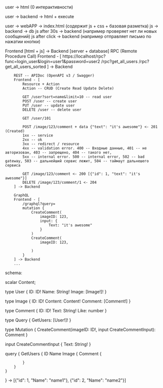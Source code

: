 user -> html (0 интерактивности)

user -> backend -> html + execute

user -> webAPP -> index.html (содержит js + css + базовая разметка)
    js -> backend -> db
    js after 30s -> backend (например проверяет нет ли новых сообщений)
    js after click -> backend (например отправляет письмо по нажатии кнопки)

Frontend [html + js] -> Backend [server + database]
        RPC (Remote Procedure Call) 
        Frontend - [
            https://localhost/rpc?func=login_user&login=user1&password=user2
            /rpc?get_all_users
            /rpc?get_all_users_sorted
        ] -> Backend

        REST -- APIDoc (OpenAPI v3 / Swagger)
        Frontend - [
            Resource + Action
            Action -- CRUD (Create Read Update Delete)

            GET /user?sort=name&limit=10 -- read user
            POST /user -- create user
            PUT /user -- update user
            DELETE /user -- delete user

            GET /user/101

            POST /image/123/comment + data {"text": "it's awesome"} <- 201 (Created)
            1хх -- service
            2хх -- ok
            3хх -- redirect / resource 
            4хх -- validation error. 400 -- Входные данные, 401 -- не авторизован, 403 -- запрещено, 404 -- такого нет, 
            5хх -- internal error. 500 -- internal error, 502 -- bad gateway, 503 -- дальнейший сервис лежит, 504 -- таймаут дальнешего сервиса

            GET /image/123/comment <- 200 [{"id": 1, "text": "it's awesome"}]
            DELETE /image/123/comment/1 <- 204
        ] -> Backend
        
        GraphQL 
        Frontend - [
            /graphql?query=
            mutation {
                CreateComment(
                    imageID: 123,
                    input: {
                        Text: "it's awesome"
                    }
                )
                CreateComment(
                    imageID: 123,

                )
            }
        ] -> Backend
        ...

schema:

scalar Content;

type User {
    ID: ID!
    Name: String!
    Image: [Image!]!
}

type Image {
    ID: ID!
    Content: Content!
    Comment: [Comment!]
}

type Comment {
    ID: ID!
    Text: String!
    Like: number
}

type Query {
    GetUsers: [User!]!
}

type Mutation {
    CreateComment(imageID: ID!, input CreateCommentInput): Comment
}

input CreateCommentInput {
    Text: String!
}

query {
    GetUsers {
        ID
        Name
        Image {
            Comment {

            }
        }
    }
} 
-> [{"id": 1, "Name": "name1"}, {"id": 2, "Name": "name2"}]